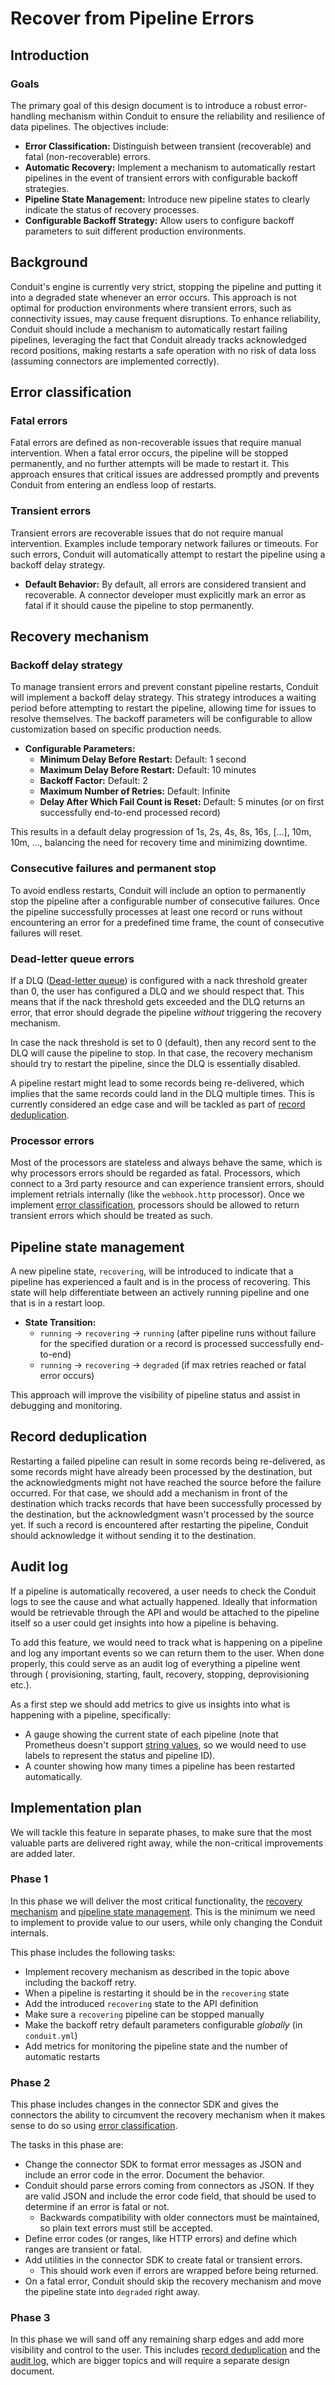 # Recover from Pipeline Errors

## Introduction

### Goals

The primary goal of this design document is to introduce a robust error-handling
mechanism within Conduit to ensure the reliability and resilience of data
pipelines. The objectives include:

- **Error Classification:** Distinguish between transient (recoverable) and
  fatal (non-recoverable) errors.
- **Automatic Recovery:** Implement a mechanism to automatically restart
  pipelines in the event of transient errors with configurable backoff
  strategies.
- **Pipeline State Management:** Introduce new pipeline states to clearly
  indicate the status of recovery processes.
- **Configurable Backoff Strategy:** Allow users to configure backoff parameters
  to suit different production environments.

## Background

Conduit's engine is currently very strict, stopping the pipeline and putting it
into a degraded state whenever an error occurs. This approach is not optimal for
production environments where transient errors, such as connectivity issues, may
cause frequent disruptions. To enhance reliability, Conduit should include a
mechanism to automatically restart failing pipelines, leveraging the fact that
Conduit already tracks acknowledged record positions, making restarts a safe
operation with no risk of data loss (assuming connectors are implemented
correctly).

## Error classification

### Fatal errors

Fatal errors are defined as non-recoverable issues that require manual
intervention. When a fatal error occurs, the pipeline will be stopped
permanently, and no further attempts will be made to restart it. This approach
ensures that critical issues are addressed promptly and prevents Conduit from
entering an endless loop of restarts.

### Transient errors

Transient errors are recoverable issues that do not require manual intervention.
Examples include temporary network failures or timeouts. For such errors,
Conduit will automatically attempt to restart the pipeline using a backoff delay
strategy.

- **Default Behavior:** By default, all errors are considered transient and
  recoverable. A connector developer must explicitly mark an error as fatal if
  it should cause the pipeline to stop permanently.

## Recovery mechanism

### Backoff delay strategy

To manage transient errors and prevent constant pipeline restarts, Conduit will
implement a backoff delay strategy. This strategy introduces a waiting period
before attempting to restart the pipeline, allowing time for issues to resolve
themselves. The backoff parameters will be configurable to allow customization
based on specific production needs.

- **Configurable Parameters:**
  - **Minimum Delay Before Restart:** Default: 1 second
  - **Maximum Delay Before Restart:** Default: 10 minutes
  - **Backoff Factor:** Default: 2
  - **Maximum Number of Retries:** Default: Infinite
  - **Delay After Which Fail Count is Reset:** Default: 5 minutes (or on first
    successfully end-to-end processed record)

This results in a default delay progression of 1s, 2s, 4s, 8s, 16s, [...], 10m,
10m, ..., balancing the need for recovery time and minimizing downtime.

### Consecutive failures and permanent stop

To avoid endless restarts, Conduit will include an option to permanently stop
the pipeline after a configurable number of consecutive failures. Once the
pipeline successfully processes at least one record or runs without encountering
an error for a predefined time frame, the count of consecutive failures will
reset.

### Dead-letter queue errors

If a DLQ ([Dead-letter queue](https://conduit.io/docs/features/dead-letter-queue))
is configured with a nack threshold greater than 0, the user has configured a
DLQ and we should respect that. This means that if the nack threshold gets
exceeded and the DLQ returns an error, that error should degrade the pipeline
_without_ triggering the recovery mechanism.

In case the nack threshold is set to 0 (default), then any record sent to the
DLQ will cause the pipeline to stop. In that case, the recovery mechanism should
try to restart the pipeline, since the DLQ is essentially disabled.

A pipeline restart might lead to some records being re-delivered, which implies
that the same records could land in the DLQ multiple times. This is currently
considered an edge case and will be tackled as part
of [record deduplication](#record-deduplication).

### Processor errors

Most of the processors are stateless and always behave the same, which is why
processors errors should be regarded as fatal. Processors, which connect to a
3rd party resource and can experience transient errors, should implement
retrials internally (like the `webhook.http` processor). Once we
implement [error classification](#error-classification), processors should be
allowed to return transient errors which should be treated as such.

## Pipeline state management

A new pipeline state, `recovering`, will be introduced to indicate that a
pipeline has experienced a fault and is in the process of recovering. This state
will help differentiate between an actively running pipeline and one that is in
a restart loop.

- **State Transition:**
  - `running` → `recovering` → `running` (after pipeline runs without failure
    for the specified duration or a record is processed successfully end-to-end)
  - `running` → `recovering` → `degraded` (if max retries reached or fatal error
    occurs)

This approach will improve the visibility of pipeline status and assist in
debugging and monitoring.

## Record deduplication

Restarting a failed pipeline can result in some records being re-delivered, as
some records might have already been processed by the destination, but the
acknowledgments might not have reached the source before the failure occurred.
For that case, we should add a mechanism in front of the destination which
tracks records that have been successfully processed by the destination, but the
acknowledgment wasn't processed by the source yet. If such a record is
encountered after restarting the pipeline, Conduit should acknowledge it without
sending it to the destination.

## Audit log

If a pipeline is automatically recovered, a user needs to check the Conduit logs
to see the cause and what actually happened. Ideally that information would be
retrievable through the API and would be attached to the pipeline itself so a
user could get insights into how a pipeline is behaving.

To add this feature, we would need to track what is happening on a pipeline and
log any important events so we can return them to the user. When done properly,
this could serve as an audit log of everything a pipeline went through (
provisioning, starting, fault, recovery, stopping, deprovisioning etc.).

As a first step we should add metrics to give us insights into what is happening
with a pipeline, specifically:

- A gauge showing the current state of each pipeline (note that Prometheus
  doesn't support
  [string values](https://github.com/prometheus/prometheus/issues/2227), so we
  would need to use labels to represent the status and pipeline ID).
- A counter showing how many times a pipeline has been restarted automatically.

## Implementation plan

We will tackle this feature in separate phases, to make sure that the most
valuable parts are delivered right away, while the non-critical improvements are
added later.

### Phase 1

In this phase we will deliver the most critical functionality,
the [recovery mechanism](#recovery-mechanism)
and [pipeline state management](#pipeline-state-management). This is the minimum
we need to implement to provide value to our users, while only changing the
Conduit internals.

This phase includes the following tasks:

- Implement recovery mechanism as described in the topic above including the
  backoff retry.
- When a pipeline is restarting it should be in the `recovering` state
- Add the introduced `recovering` state to the API definition
- Make sure a `recovering` pipeline can be stopped manually
- Make the backoff retry default parameters configurable _globally_ (in
  `conduit.yml`)
- Add metrics for monitoring the pipeline state and the number of automatic
  restarts

### Phase 2

This phase includes changes in the connector SDK and gives the connectors the
ability to circumvent the recovery mechanism when it makes sense to do so
using [error classification](#error-classification).

The tasks in this phase are:

- Change the connector SDK to format error messages as JSON and include an error
  code in the error. Document the behavior.
- Conduit should parse errors coming from connectors as JSON. If they are valid
  JSON and include the error code field, that should be used to determine if an
  error is fatal or not.
  - Backwards compatibility with older connectors must be maintained, so plain
    text errors must still be accepted.
- Define error codes (or ranges, like HTTP errors) and define which ranges are
  transient or fatal.
- Add utilities in the connector SDK to create fatal or transient errors.
  - This should work even if errors are wrapped before being returned.
- On a fatal error, Conduit should skip the recovery mechanism and move the
  pipeline state into `degraded` right away.

### Phase 3

In this phase we will sand off any remaining sharp edges and add more visibility
and control to the user. This
includes [record deduplication](#record-deduplication) and
the [audit log](#audit-log), which are bigger topics and will require a separate
design document.
